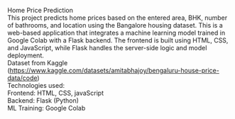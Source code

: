 Home Price Prediction 
<br>
This project predicts home prices based on the entered area, BHK, number of bathrooms, and location using the Bangalore housing dataset.
This is a web-based application that integrates a machine learning model trained in Google Colab with a Flask backend. The frontend is built using HTML, CSS, and JavaScript, while Flask handles the server-side logic and model deployment.
<br>
Dataset from Kaggle (https://www.kaggle.com/datasets/amitabhajoy/bengaluru-house-price-data/code)
<br>
Technologies used:
<br>
Frontend: HTML, CSS, javaScript
<br>
Backend: Flask (Python)
<br>
ML Training: Google Colab

